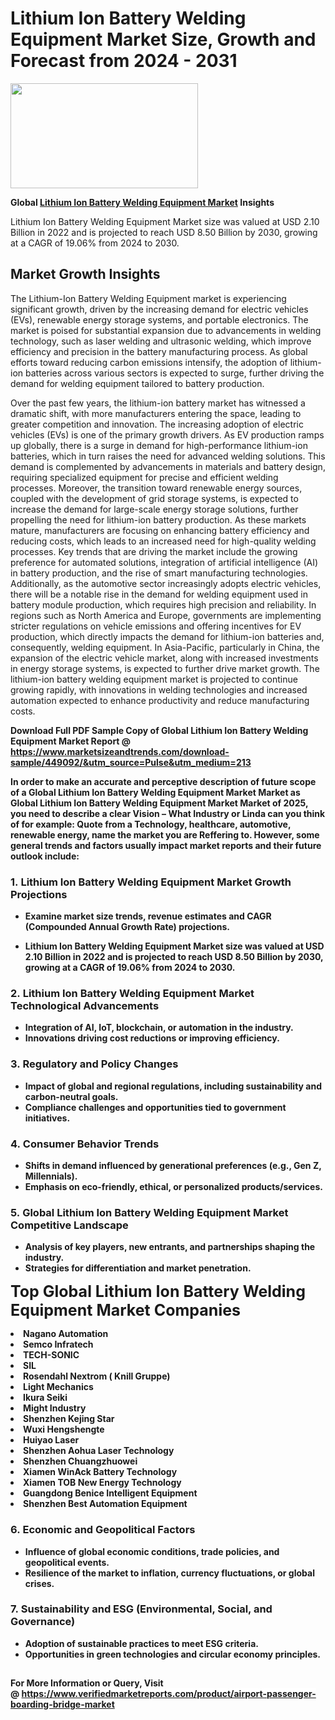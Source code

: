 <H1>Lithium Ion Battery Welding Equipment Market Size, Growth and Forecast from 2024 - 2031</H1><img class="aligncenter size-medium wp-image-584254" src="https://thirdeyenews.in/wp-content/uploads/2024/09/Global-Market-Research-300x168.jpeg" alt="" width="300" height="168" /><p><strong>Global&nbsp;<a href="https://www.marketsizeandtrends.com/download-sample/449092/&amp;utm_source=Pulse&amp;utm_medium=213">Lithium Ion Battery Welding Equipment Market</a> Insights</strong></p><p>Lithium Ion Battery Welding Equipment Market size was valued at USD 2.10 Billion in 2022 and is projected to reach USD 8.50 Billion by 2030, growing at a CAGR of 19.06% from 2024 to 2030.</p><p><h2>Market Growth Insights</h2> <p>The Lithium-Ion Battery Welding Equipment market is experiencing significant growth, driven by the increasing demand for electric vehicles (EVs), renewable energy storage systems, and portable electronics. The market is poised for substantial expansion due to advancements in welding technology, such as laser welding and ultrasonic welding, which improve efficiency and precision in the battery manufacturing process. As global efforts toward reducing carbon emissions intensify, the adoption of lithium-ion batteries across various sectors is expected to surge, further driving the demand for welding equipment tailored to battery production.</p> <p><strong></strong></p> <p>Over the past few years, the lithium-ion battery market has witnessed a dramatic shift, with more manufacturers entering the space, leading to greater competition and innovation. The increasing adoption of electric vehicles (EVs) is one of the primary growth drivers. As EV production ramps up globally, there is a surge in demand for high-performance lithium-ion batteries, which in turn raises the need for advanced welding solutions. This demand is complemented by advancements in materials and battery design, requiring specialized equipment for precise and efficient welding processes. Moreover, the transition toward renewable energy sources, coupled with the development of grid storage systems, is expected to increase the demand for large-scale energy storage solutions, further propelling the need for lithium-ion battery production. As these markets mature, manufacturers are focusing on enhancing battery efficiency and reducing costs, which leads to an increased need for high-quality welding processes. Key trends that are driving the market include the growing preference for automated solutions, integration of artificial intelligence (AI) in battery production, and the rise of smart manufacturing technologies. Additionally, as the automotive sector increasingly adopts electric vehicles, there will be a notable rise in the demand for welding equipment used in battery module production, which requires high precision and reliability. In regions such as North America and Europe, governments are implementing stricter regulations on vehicle emissions and offering incentives for EV production, which directly impacts the demand for lithium-ion batteries and, consequently, welding equipment. In Asia-Pacific, particularly in China, the expansion of the electric vehicle market, along with increased investments in energy storage systems, is expected to further drive market growth. The lithium-ion battery welding equipment market is projected to continue growing rapidly, with innovations in welding technologies and increased automation expected to enhance productivity and reduce manufacturing costs.</p> <p><strong></p><p><span class=""><strong>Download Full PDF Sample Copy of Global Lithium Ion Battery Welding Equipment Market Report</strong> @ <a href="https://www.marketsizeandtrends.com/download-sample/449092/&amp;utm_source=Pulse&amp;utm_medium=213" target="_blank">https://www.marketsizeandtrends.com/download-sample/449092/&amp;utm_source=Pulse&amp;utm_medium=213</a></span></p><p>In order to make an accurate and perceptive description of future scope of a Global&nbsp;Lithium Ion Battery Welding Equipment Market Market as Global&nbsp;Lithium Ion Battery Welding Equipment Market Market of 2025, you need to describe a clear Vision &ndash; What Industry or Linda can you think of for example: Quote from a Technology, healthcare, automotive, renewable energy, name the market you are Reffering to. However, some general trends and factors usually impact market reports and their future outlook include:</p><h3>1.&nbsp;<strong>Lithium Ion Battery Welding Equipment Market Growth Projections</strong></h3><ul><li>Examine market size trends, revenue estimates and CAGR (Compounded Annual Growth Rate) projections.</li><li><p>Lithium Ion Battery Welding Equipment Market size was valued at USD 2.10 Billion in 2022 and is projected to reach USD 8.50 Billion by 2030, growing at a CAGR of 19.06% from 2024 to 2030.</p></li></ul><h3>2.&nbsp;<strong>Lithium Ion Battery Welding Equipment Market Technological Advancements</strong></h3><ul><li>Integration of AI, IoT, blockchain, or automation in the industry.</li><li>Innovations driving cost reductions or improving efficiency.</li></ul><h3>3.&nbsp;<strong>Regulatory and Policy Changes</strong></h3><ul><li>Impact of global and regional regulations, including sustainability and carbon-neutral goals.</li><li>Compliance challenges and opportunities tied to government initiatives.</li></ul><h3>4.&nbsp;<strong>Consumer Behavior Trends</strong></h3><ul><li>Shifts in demand influenced by generational preferences (e.g., Gen Z, Millennials).</li><li>Emphasis on eco-friendly, ethical, or personalized products/services.</li></ul><h3>5.&nbsp;<strong>Global Lithium Ion Battery Welding Equipment Market Competitive Landscape</strong></h3><ul><li>Analysis of key players, new entrants, and partnerships shaping the industry.</li><li>Strategies for differentiation and market penetration.</li></ul><p data-pm-slice="1 1 []"><span style="color: inherit; font-family: inherit; font-size: 25px;">Top Global Lithium Ion Battery Welding Equipment Market Companies</span></p><div class="" data-test-id=""><p><li>Nagano Automation</li><li> Semco Infratech</li><li> TECH-SONIC</li><li> SIL</li><li> Rosendahl Nextrom ( Knill Gruppe)</li><li> Light Mechanics</li><li> Ikura Seiki</li><li> Might Industry</li><li> Shenzhen Kejing Star</li><li> Wuxi Hengshengte</li><li> Huiyao Laser</li><li> Shenzhen Aohua Laser Technology</li><li> Shenzhen Chuangzhuowei</li><li> Xiamen WinAck Battery Technology</li><li> Xiamen TOB New Energy Technology</li><li> Guangdong Benice Intelligent Equipment</li><li> Shenzhen Best Automation Equipment</li></p></div><h3>6.&nbsp;<strong>Economic and Geopolitical Factors</strong></h3><ul><li>Influence of global economic conditions, trade policies, and geopolitical events.</li><li>Resilience of the market to inflation, currency fluctuations, or global crises.</li></ul><h3>7.&nbsp;<strong>Sustainability and ESG (Environmental, Social, and Governance)</strong></h3><ul><li>Adoption of sustainable practices to meet ESG criteria.</li><li>Opportunities in green technologies and circular economy principles.</li></ul><h2><strong style="font-size: 14px;">For More Information or Query, Visit @&nbsp;</strong><a style="background-color: #ffffff; font-size: 14px;" href="https://www.marketsizeandtrends.com/report/lithium-ion-battery-welding-equipment-market/" target="_blank">https://www.verifiedmarketreports.com/product/airport-passenger-boarding-bridge-market</a></h2>
